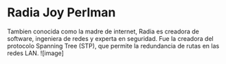 # Radia Joy Perlman
Tambien conocida como la madre de internet, Radia es creadora de software, ingeniera de redes y experta en seguridad.
Fue la creadora del protocolo Spanning Tree (STP), que permite la redundancia de rutas en las redes LAN.
![image]

